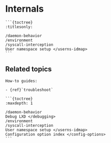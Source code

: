 # Internals

````{only} diataxis
```{toctree}
:titlesonly:

/daemon-behavior
/environment
/syscall-interception
User namespace setup </userns-idmap>
```
````

## Related topics

```{only} diataxis
How-to guides:

- {ref}`troubleshoot`

```


````{only} topical
```{toctree}
:maxdepth: 1

/daemon-behavior
Debug LXD </debugging>
/environment
/syscall-interception
User namespace setup </userns-idmap>
Configuration option index </config-options>
```
````
